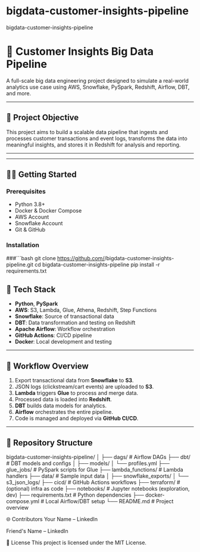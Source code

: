 # bigdata-customer-insights-pipeline
bigdata-customer-insights-pipeline

# 🧠 Customer Insights Big Data Pipeline

A full-scale big data engineering project designed to simulate a real-world analytics use case using AWS, Snowflake, PySpark, Redshift, Airflow, DBT, and more.

---

## 🚀 Project Objective

This project aims to build a scalable data pipeline that ingests and processes customer transactions and event logs, transforms the data into meaningful insights, and stores it in Redshift for analysis and reporting.

---


---

## 🧑‍💻 Getting Started

### Prerequisites

- Python 3.8+
- Docker & Docker Compose
- AWS Account
- Snowflake Account
- Git & GitHub

### Installation

###```bash
git clone https://github.com/<your-username>/bigdata-customer-insights-pipeline.git
cd bigdata-customer-insights-pipeline
pip install -r requirements.txt


## 🧱 Tech Stack

- **Python**, **PySpark**
- **AWS**: S3, Lambda, Glue, Athena, Redshift, Step Functions
- **Snowflake**: Source of transactional data
- **DBT**: Data transformation and testing on Redshift
- **Apache Airflow**: Workflow orchestration
- **GitHub Actions**: CI/CD pipeline
- **Docker**: Local development and testing

---

## 🔄 Workflow Overview

1. Export transactional data from **Snowflake** to **S3**.
2. JSON logs (clickstream/cart events) are uploaded to **S3**.
3. **Lambda** triggers **Glue** to process and merge data.
4. Processed data is loaded into **Redshift**.
5. **DBT** builds data models for analytics.
6. **Airflow** orchestrates the entire pipeline.
7. Code is managed and deployed via **GitHub CI/CD**.

---

## 📂 Repository Structure

bigdata-customer-insights-pipeline/
│
├── dags/                   # Airflow DAGs
├── dbt/                    # DBT models and configs
│   ├── models/
│   └── profiles.yml
├── glue_jobs/              # PySpark scripts for Glue
├── lambda_functions/       # Lambda handlers
├── data/                   # Sample input data
│   ├── snowflake_exports/
│   └── s3_json_logs/
├── cicd/                   # GitHub Actions workflows
├── terraform/              # (optional) infra as code
├── notebooks/              # Jupyter notebooks (exploration, dev)
├── requirements.txt        # Python dependencies
├── docker-compose.yml      # Local Airflow/DBT setup
└── README.md               # Project overview


🌐 Contributors
Your Name – LinkedIn

Friend's Name – LinkedIn

📌 License
This project is licensed under the MIT License.



